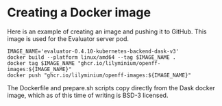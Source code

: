 # Creating a Docker image


Here is an example of creating an image and pushing it to GitHub. This image is used for the Evaluator server pod.

```
IMAGE_NAME='evaluator-0.4.10-kubernetes-backend-dask-v3'
docker build --platform linux/amd64 --tag $IMAGE_NAME .
docker tag $IMAGE_NAME "ghcr.io/lilyminium/openff-images:${IMAGE_NAME}"
docker push "ghcr.io/lilyminium/openff-images:${IMAGE_NAME}"
```

The Dockerfile and prepare.sh scripts copy directly from the Dask docker image, which as of this time of writing is BSD-3 licensed.